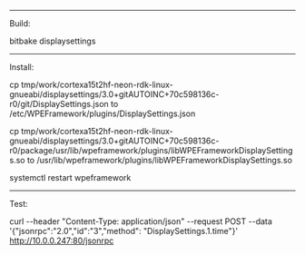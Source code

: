-----------------
Build:

bitbake displaysettings

-----------------
Install:

cp
tmp/work/cortexa15t2hf-neon-rdk-linux-gnueabi/displaysettings/3.0+gitAUTOINC+70c598136c-r0/git/DisplaySettings.json
to 
/etc/WPEFramework/plugins/DisplaySettings.json

cp
tmp/work/cortexa15t2hf-neon-rdk-linux-gnueabi/displaysettings/3.0+gitAUTOINC+70c598136c-r0/package/usr/lib/wpeframework/plugins/libWPEFrameworkDisplaySettings.so
to
/usr/lib/wpeframework/plugins/libWPEFrameworkDisplaySettings.so

systemctl restart wpeframework

-----------------
Test:

curl --header "Content-Type: application/json"   --request POST   --data '{"jsonrpc":"2.0","id":"3","method": "DisplaySettings.1.time"}'   http://10.0.0.247:80/jsonrpc
